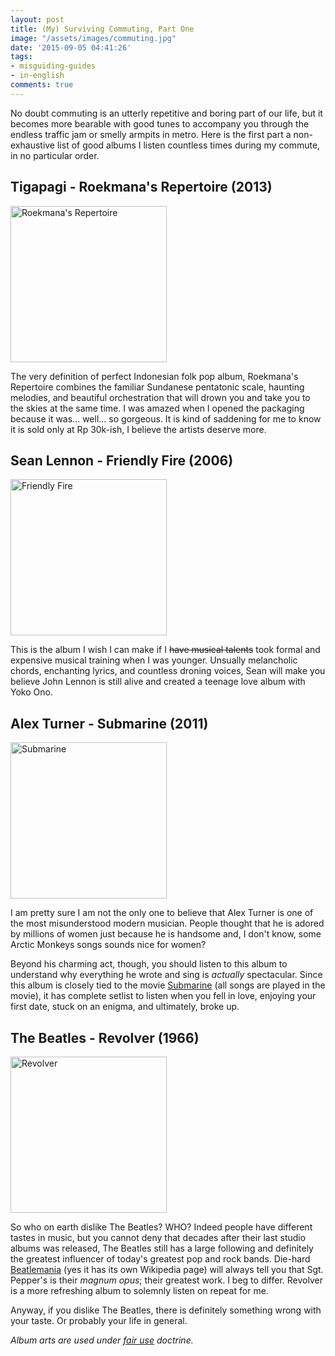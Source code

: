 ```yaml
---
layout: post
title: (My) Surviving Commuting, Part One
image: "/assets/images/commuting.jpg"
date: '2015-09-05 04:41:26'
tags:
- misguiding-guides
- in-english
comments: true
---
```


No doubt commuting is an utterly repetitive and boring part of our life, but it becomes more bearable with good tunes to accompany you through the endless traffic jam or smelly armpits in metro. Here is the first part a non-exhaustive list of good albums I listen countless times during my commute, in no particular order.

## Tigapagi - Roekmana's Repertoire (2013)
<img src="https://38.media.tumblr.com/avatar_6ed99e496161_512.png" style="height:250px;width:250px;" alt="Roekmana's Repertoire"/>


The very definition of perfect Indonesian folk pop album, Roekmana's Repertoire combines the familiar Sundanese pentatonic scale, haunting melodies, and beautiful orchestration that will drown you and take you to the skies at the same time. I was amazed when I opened the packaging because it was... well... so gorgeous. It is kind of saddening for me to know it is sold only at Rp 30k-ish, I believe the artists deserve more.

## Sean Lennon - Friendly Fire (2006)
<img src="https:////upload.wikimedia.org/wikipedia/en/a/a0/Friendly_Fire.jpg" style="height:250px;width:250px;" alt="Friendly Fire"/>


This is the album I wish I can make if I ~~have musical talents~~ took formal and expensive musical training when I was younger. Unsually melancholic chords, enchanting lyrics, and countless droning voices, Sean will make you believe John Lennon is still alive and created a teenage love album with Yoko Ono.

## Alex Turner - Submarine (2011)
<img src="https:////upload.wikimedia.org/wikipedia/en/5/5e/Alex_Turner_Submarine.jpg" style="height:250px;width:250px;" alt="Submarine"/>


I am pretty sure I am not the only one to believe that Alex Turner is one of the most misunderstood modern musician. People thought that he is adored by millions of women just because he is handsome and, I don't know, some Arctic Monkeys songs sounds nice for women?

Beyond his charming act, though, you should listen to this album to understand why everything he wrote and sing is *actually* spectacular. Since this album is closely tied to the movie [Submarine](//www.imdb.com/title/tt1440292/) (all songs are played in the movie), it has complete setlist to listen when you fell in love, enjoying your first date, stuck on an enigma, and ultimately, broke up.

## The Beatles - Revolver (1966)
<img src="https://upload.wikimedia.org/wikipedia/en/1/16/Revolver.jpg" style="height:250px;width:250px;" alt="Revolver"/>


So who on earth dislike The Beatles? WHO? Indeed people have different tastes in music, but you cannot deny that decades after their last studio albums was released, The Beatles still has a large following and definitely the greatest influencer of today's greatest pop and rock bands. Die-hard [Beatlemania](https://en.wikipedia.org/wiki/Beatlemania) (yes it has its own Wikipedia page) will always tell you that Sgt. Pepper's is their *magnum opus*; their greatest work. I beg to differ. Revolver is a more refreshing album to solemnly listen on repeat for me.

Anyway, if you dislike The Beatles, there is definitely something wrong with your taste. Or probably your life in general.

*Album arts are used under [fair use](//en.m.wikipedia.org/wiki/Fair_use) doctrine.*